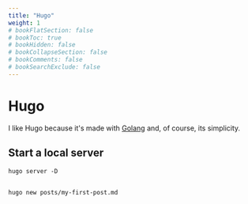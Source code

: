 ```yaml
---
title: "Hugo"
weight: 1
# bookFlatSection: false
# bookToc: true
# bookHidden: false
# bookCollapseSection: false
# bookComments: false
# bookSearchExclude: false
---
```

# Hugo

I like Hugo because it's made with [Golang](https://golang.org/) and, of course, its simplicity.

## Start a local server
`hugo server -D`

## 
`hugo new posts/my-first-post.md`
